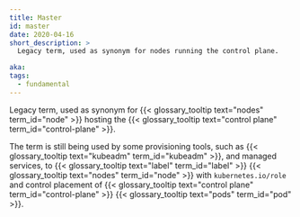 ```yaml
---
title: Master
id: master
date: 2020-04-16
short_description: >
  Legacy term, used as synonym for nodes running the control plane.

aka:
tags:
  - fundamental
---
```


Legacy term, used as synonym for
{{< glossary_tooltip text="nodes" term_id="node" >}} hosting the
{{< glossary_tooltip text="control plane" term_id="control-plane" >}}.

<!--more-->

The term is still being used by some provisioning tools, such as
{{< glossary_tooltip text="kubeadm" term_id="kubeadm" >}}, and managed services,
to {{< glossary_tooltip text="label" term_id="label" >}}
{{< glossary_tooltip text="nodes" term_id="node" >}} with `kubernetes.io/role`
and control placement of
{{< glossary_tooltip text="control plane" term_id="control-plane" >}}
{{< glossary_tooltip text="pods" term_id="pod" >}}.
